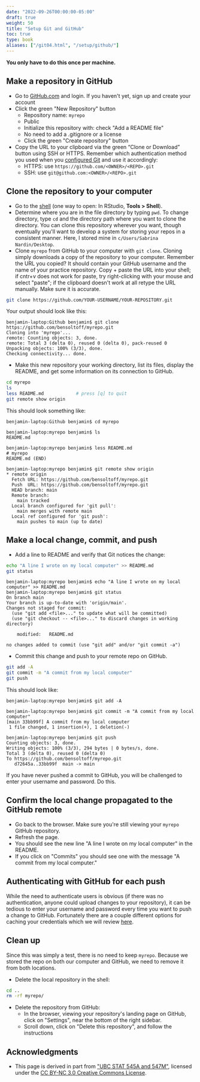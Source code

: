 ```yaml
---
date: "2022-09-26T00:00:00-05:00"
draft: true
weight: 50
title: "Setup Git and GitHub"
toc: true
type: book
aliases: ["/git04.html", "/setup/github/"]
---
```




**You only have to do this once per machine.**


## Make a repository in GitHub

* Go to [GitHub.com](https://www.github.com) and login. If you haven't yet, sign up and create your account
* Click the green "New Repository" button
    * Repository name: `myrepo`
    * Public
    * Initialize this repository with: check "Add a README file"
    * No need to add a .gitignore or a license
    * Click the green "Create repository" button
* Copy the URL to your clipboard via the green “Clone or Download” button using SSH or HTTPS. Remember which authentication method you used when you [configured Git](/setup/git-configure/) and use it accordingly:
    * HTTPS: use `https://github.com/<OWNER>/<REPO>.git`
    * SSH: use `git@github.com:<OWNER>/<REPO>.git`

<!--
* Copy the HTTPS clone URL to your clipboard via the green "Clone or Download" button.
-->

## Clone the repository to your computer

* Go to the [shell](/setup/shell/) (one way to open: In RStudio, **Tools > Shell**).
* Determine where you are in the file directory by typing `pwd`. To change directory, type `cd` and the directory path where you want to clone the directory. You can clone this repository wherever you want, though eventually you'll want to develop a system for storing your repos in a consistent manner. Here, I stored mine in `c/Users/Sabrina Nardin/Desktop`.
* Clone `myrepo` from GitHub to your computer with `git clone`. Cloning simply downloads a copy of the repository to your computer. Remember the URL you copied? It should contain your GitHub username and the name of your practice repository. Copy + paste the URL into your shell; if cntr+v does not work for paste, try right-clicking with your mouse and select "paste"; if the clipboard doesn't work at all retype the URL manually. Make sure it is accurate.


```bash
git clone https://github.com/YOUR-USERNAME/YOUR-REPOSITORY.git
```

Your output should look like this:

```{}
benjamin-laptop:Github benjamin$ git clone https://github.com/bensoltoff/myrepo.git
Cloning into 'myrepo'...
remote: Counting objects: 3, done.
remote: Total 3 (delta 0), reused 0 (delta 0), pack-reused 0
Unpacking objects: 100% (3/3), done.
Checking connectivity... done.
```

* Make this new repository your working directory, list its files, display the README, and get some information on its connection to GitHub.


```bash
cd myrepo
ls
less README.md            # press [q] to quit
git remote show origin
```

This should look something like:

```{}
benjamin-laptop:Github benjamin$ cd myrepo

benjamin-laptop:myrepo benjamin$ ls
README.md

benjamin-laptop:myrepo benjamin$ less README.md
# myrepo
README.md (END)

benjamin-laptop:myrepo benjamin$ git remote show origin
* remote origin
  Fetch URL: https://github.com/bensoltoff/myrepo.git
  Push  URL: https://github.com/bensoltoff/myrepo.git
  HEAD branch: main
  Remote branch:
    main tracked
  Local branch configured for 'git pull':
    main merges with remote main
  Local ref configured for 'git push':
    main pushes to main (up to date)
```

## Make a local change, commit, and push

* Add a line to README and verify that Git notices the change:


```bash
echo "A line I wrote on my local computer" >> README.md
git status
```

```
benjamin-laptop:myrepo benjamin$ echo "A line I wrote on my local computer" >> README.md
benjamin-laptop:myrepo benjamin$ git status
On branch main
Your branch is up-to-date with 'origin/main'.
Changes not staged for commit:
  (use "git add <file>..." to update what will be committed)
  (use "git checkout -- <file>..." to discard changes in working directory)

	modified:   README.md

no changes added to commit (use "git add" and/or "git commit -a")
```

* Commit this change and push to your remote repo on GitHub.


```bash
git add -A
git commit -m "A commit from my local computer"
git push
```

This should look like:

```{}
benjamin-laptop:myrepo benjamin$ git add -A

benjamin-laptop:myrepo benjamin$ git commit -m "A commit from my local computer"
[main 33bb99f] A commit from my local computer
 1 file changed, 1 insertion(+), 1 deletion(-)
 
benjamin-laptop:myrepo benjamin$ git push
Counting objects: 3, done.
Writing objects: 100% (3/3), 294 bytes | 0 bytes/s, done.
Total 3 (delta 0), reused 0 (delta 0)
To https://github.com/bensoltoff/myrepo.git
   d72645a..33bb99f  main -> main
```

If you have never pushed a commit to GitHub, you will be challenged to enter your username and password. Do this.

## Confirm the local change propagated to the GitHub remote

* Go back to the browser. Make sure you're still viewing your `myrepo` GitHub repository.
* Refresh the page.
* You should see the new line "A line I wrote on my local computer" in the README.
* If you click on "Commits" you should see one with the message "A commit from my local computer."

## Authenticating with GitHub for each push

While the need to authenticate users is obvious (if there was no authentication, anyone could upload changes to your repository), it can be tedious to enter your username and password every time you want to push a change to GitHub. Fortunately there are a couple different options for caching your credentials which we will review [here](/setup/git-configure/#cache-credentials).

## Clean up

Since this was simply a test, there is no need to keep `myrepo`. Because we stored the repo on both our computer and GitHub, we need to remove it from both locations.

* Delete the local repository in the shell:


```bash
cd ..
rm -rf myrepo/
```

* Delete the repository from GitHub:
    * In the browser, viewing your repository's landing page on GitHub, click on "Settings", near the bottom of the right sidebar.
    * Scroll down, click on "Delete this repository", and follow the instructions

## Acknowledgments


* This page is derived in part from ["UBC STAT 545A and 547M"](http://stat545.com), licensed under the [CC BY-NC 3.0 Creative Commons License](https://creativecommons.org/licenses/by-nc/3.0/).
